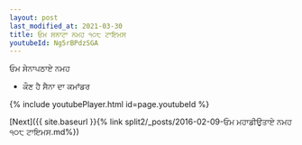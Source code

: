 ```yaml
---
layout: post
last_modified_at: 2021-03-30
title: ਓਮ ਸਨਾਟਾ ਨਮਹ ੧੦੮ ਟਾਇਮਸ
youtubeId: Ng5rBPdzSGA
---
```

 
 
 ਓਮ ਸੇਨਾਪਠਾਏ ਨਮਹ  
 
 -  ਕੌਣ ਹੈ ਸੈਨਾ ਦਾ ਕਮਾਂਡਰ 
 
  
 
  
 
 
 
 
 
 


{% include youtubePlayer.html id=page.youtubeId %}
 
[Next]({{ site.baseurl }}{% link  split2/_posts/2016-02-09-ਓਮ ਮਹਾਡੀਉਤਾਏ ਨਮਹ ੧੦੮ ਟਾਇਮਸ.md%})
 
